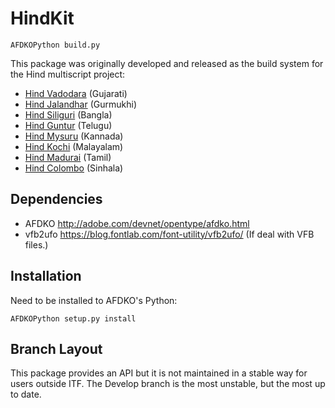 # HindKit

`AFDKOPython build.py`

This package was originally developed and released as the build system for the Hind multiscript project:

- [Hind Vadodara](https://github.com/itfoundry/hind-vadodara) (Gujarati)
- [Hind Jalandhar](https://github.com/itfoundry/hind-jalandhar) (Gurmukhi)
- [Hind Siliguri](https://github.com/itfoundry/hind-siliguri) (Bangla)
- [Hind Guntur](https://github.com/itfoundry/hind-guntur) (Telugu)
- [Hind Mysuru](https://github.com/itfoundry/hind-mysuru) (Kannada)
- [Hind Kochi](https://github.com/itfoundry/hind-kochi) (Malayalam)
- [Hind Madurai](https://github.com/itfoundry/hind-madurai) (Tamil)
- [Hind Colombo](https://github.com/itfoundry/hind-colombo) (Sinhala)

## Dependencies

- AFDKO http://adobe.com/devnet/opentype/afdko.html
- vfb2ufo https://blog.fontlab.com/font-utility/vfb2ufo/ (If deal with VFB files.)

## Installation

Need to be installed to AFDKO's Python:

`AFDKOPython setup.py install`

## Branch Layout

This package provides an API but it is not maintained in a stable way for users outside ITF.
The Develop branch is the most unstable, but the most up to date. 
